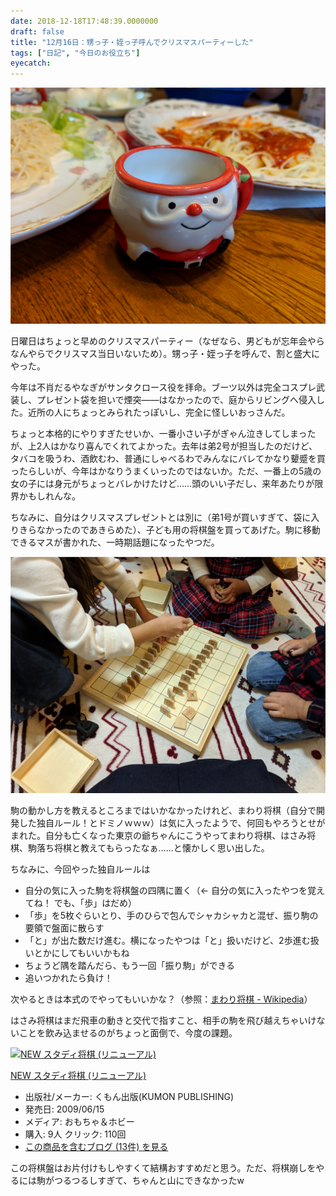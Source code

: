 ```yaml
---
date: 2018-12-18T17:48:39.0000000
draft: false
title: "12月16日：甥っ子・姪っ子呼んでクリスマスパーティーした"
tags: ["日記", "今日のお役立ち"]
eyecatch: 
---
```

<p><span itemscope itemtype="http://schema.org/Photograph"><img src="20181218173150.png" alt="f:id:daruyanagi:20181218173150p:plain" title="f:id:daruyanagi:20181218173150p:plain" class="hatena-fotolife" itemprop="image"></span></p><p>日曜日はちょっと早めのクリスマスパーティー（なぜなら、男どもが忘年会やらなんやらでクリスマス当日いないため）。甥っ子・姪っ子を呼んで、割と盛大にやった。</p><p>今年は不肖だるやなぎがサンタクロース役を拝命。ブーツ以外は完全コスプレ武装し、プレゼント袋を担いで煙突――はなかったので、庭からリビングへ侵入した。近所の人にちょっとみられたっぽいし、完全に怪しいおっさんだ。</p><p>ちょっと本格的にやりすぎたせいか、一番小さい子がぎゃん泣きしてしまったが、上2人はかなり喜んでくれてよかった。去年は弟2号が担当したのだけど、タバコを吸うわ、酒飲むわ、普通にしゃべるわでみんなにバレてかなり顰蹙を買ったらしいが、今年はかなりうまくいったのではないか。ただ、一番上の5歳の女の子には身元がちょっとバレかけたけど……頭のいい子だし、来年あたりが限界かもしれんな。</p><p>ちなみに、自分はクリスマスプレゼントとは別に（弟1号が買いすぎて、袋に入りきらなかったのであきらめた）、子ども用の将棋盤を買ってあげた。駒に移動できるマスが書かれた、一時期話題になったやつだ。</p><p><span itemscope itemtype="http://schema.org/Photograph"><img src="20181218173319.png" alt="f:id:daruyanagi:20181218173319p:plain" title="f:id:daruyanagi:20181218173319p:plain" class="hatena-fotolife" itemprop="image"></span></p><p>駒の動かし方を教えるところまではいかなかったけれど、まわり将棋（自分で開発した独自ルール！とドミノｗｗｗ）は気に入ったようで、何回もやろうとせがまれた。自分も亡くなった東京の爺ちゃんにこうやってまわり将棋、はさみ将棋、駒落ち将棋と教えてもらったなぁ……と懐かしく思い出した。</p><p>ちなみに、今回やった独自ルールは</p>

<ul>
<li>自分の気に入った駒を将棋盤の四隅に置く（← 自分の気に入ったやつを覚えてね！ でも、「歩」はだめ）</li>
<li>「歩」を5枚ぐらいとり、手のひらで包んでシャカシャカと混ぜ、振り駒の要領で盤面に散らす</li>
<li>「と」が出た数だけ進む。横になったやつは「と」扱いだけど、2歩進む扱いとかにしてもいいかもね</li>
<li>ちょうど隅を踏んだら、もう一回「振り駒」ができる</li>
<li>追いつかれたら負け！</li>
</ul><p>次やるときは本式のでやってもいいかな？（参照：<a href="https://ja.wikipedia.org/wiki/%E3%81%BE%E3%82%8F%E3%82%8A%E5%B0%86%E6%A3%8B">&#x307E;&#x308F;&#x308A;&#x5C06;&#x68CB; - Wikipedia</a>）　</p><p>はさみ将棋はまだ飛車の動きと交代で指すこと、相手の駒を飛び越えちゃいけないことを飲み込ませるのがちょっと面倒で、今度の課題。</p><p><div class="hatena-asin-detail"><a href="http://www.amazon.co.jp/exec/obidos/ASIN/B002ACUC4A/bestylesnet-22/"><img src="https://images-fe.ssl-images-amazon.com/images/I/5131d0fZhIL._SL160_.jpg" class="hatena-asin-detail-image" alt="NEW スタディ将棋 (リニューアル)" title="NEW スタディ将棋 (リニューアル)"></a><div class="hatena-asin-detail-info"><p class="hatena-asin-detail-title"><a href="http://www.amazon.co.jp/exec/obidos/ASIN/B002ACUC4A/bestylesnet-22/">NEW スタディ将棋 (リニューアル)</a></p><ul><li><span class="hatena-asin-detail-label">出版社/メーカー:</span> くもん出版(KUMON PUBLISHING)</li><li><span class="hatena-asin-detail-label">発売日:</span> 2009/06/15</li><li><span class="hatena-asin-detail-label">メディア:</span> おもちゃ＆ホビー</li><li><span class="hatena-asin-detail-label">購入</span>: 9人 <span class="hatena-asin-detail-label">クリック</span>: 110回</li><li><a href="http://d.hatena.ne.jp/asin/B002ACUC4A/bestylesnet-22" target="_blank">この商品を含むブログ (13件) を見る</a></li></ul></div><div class="hatena-asin-detail-foot"></div></div></p><p>この将棋盤はお片付けもしやすくて結構おすすめだと思う。ただ、将棋崩しをやるには駒がつるつるしすぎて、ちゃんと山にできなかったw</p>
